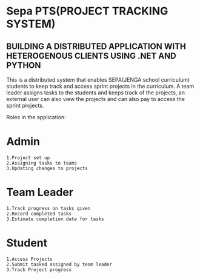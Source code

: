 
# Sepa PTS(PROJECT TRACKING SYSTEM)

## BUILDING A DISTRIBUTED APPLICATION WITH HETEROGENOUS CLIENTS USING .NET AND PYTHON

This is a distributed system that enables SEPA(JENGA school curriculum) students to keep track and access sprint projects in the curriculum. A team leader assigns tasks to the students and keeps track of the projects, an external user can also view the projects and can also pay to access the sprint projects.

Roles in the application:
# Admin 
    1.Project set up
    2.Assigning tasks to teams
    3.Updating changes to projects

# Team Leader
    1.Track progress on tasks given
    2.Record completed tasks
    3.Estimate completion date for tasks

# Student
    1.Access Projects
    2.Submit tasked assigned by team leader
    3.Track Project progress



